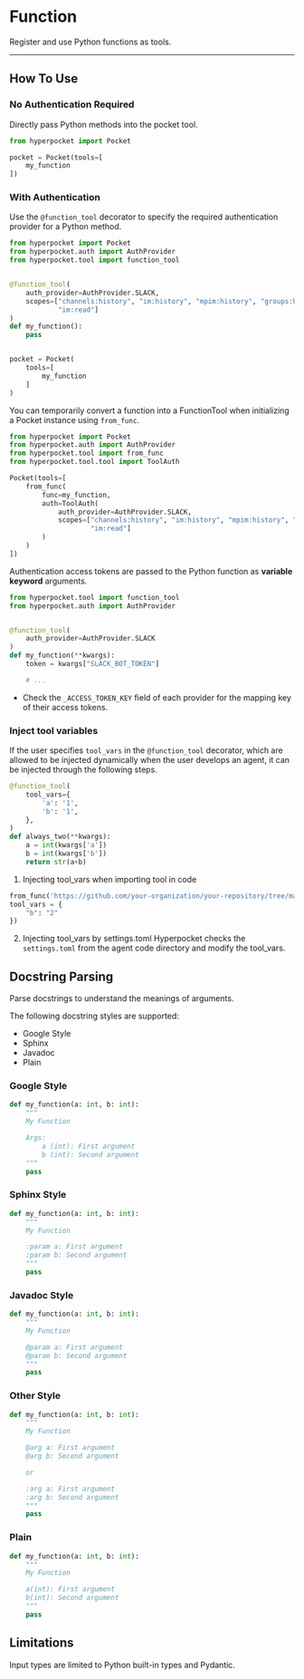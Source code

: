 # Function

Register and use Python functions as tools.

---

## How To Use

### No Authentication Required

Directly pass Python methods into the pocket tool.

```python
from hyperpocket import Pocket

pocket = Pocket(tools=[
    my_function
])
```

### With Authentication

Use the `@function_tool` decorator to specify the required authentication provider for a Python method.

```python
from hyperpocket import Pocket
from hyperpocket.auth import AuthProvider
from hyperpocket.tool import function_tool


@function_tool(
    auth_provider=AuthProvider.SLACK,
    scopes=["channels:history", "im:history", "mpim:history", "groups:history", "reactions:read", "mpim:read",
            "im:read"]
)
def my_function():
    pass


pocket = Pocket(
    tools=[
        my_function
    ]
)
```

You can temporarily convert a function into a FunctionTool when initializing a Pocket instance using `from_func`.

```python
from hyperpocket import Pocket
from hyperpocket.auth import AuthProvider
from hyperpocket.tool import from_func
from hyperpocket.tool.tool import ToolAuth

Pocket(tools=[
    from_func(
        func=my_function,
        auth=ToolAuth(
            auth_provider=AuthProvider.SLACK,
            scopes=["channels:history", "im:history", "mpim:history", "groups:history", "reactions:read", "mpim:read",
                    "im:read"]
        )
    )
])
```

Authentication access tokens are passed to the Python function as **variable keyword** arguments.

```python
from hyperpocket.tool import function_tool
from hyperpocket.auth import AuthProvider


@function_tool(
    auth_provider=AuthProvider.SLACK
)
def my_function(**kwargs):
    token = kwargs["SLACK_BOT_TOKEN"]

    # ...
```

- Check the `_ACCESS_TOKEN_KEY` field of each provider for the mapping key of their access tokens.

### Inject tool variables

If the user specifies `tool_vars` in the `@function_tool` decorator, which are allowed to be injected dynamically when the user develops an agent, it can be injected through the following steps.

```python
@function_tool(
    tool_vars={
        'a': '1',
        'b': '1',
    },
)
def always_two(**kwargs):
    a = int(kwargs['a'])
    b = int(kwargs['b'])
    return str(a+b)
```

1. Injecting tool_vars when importing tool in code

```python
from_func('https://github.com/your-organization/your-repository/tree/main',
tool_vars = {
    "b": "2"
})
```

2. Injecting tool_vars by settings.toml
   Hyperpocket checks the `settings.toml` from the agent code directory and modify the tool_vars.

## Docstring Parsing

Parse docstrings to understand the meanings of arguments.

The following docstring styles are supported:

- Google Style
- Sphinx
- Javadoc
- Plain

### Google Style

```python
def my_function(a: int, b: int):
    """
    My Function

    Args:
        a (int): First argument
        b (int): Second argument
    """
    pass
```

### Sphinx Style

```python
def my_function(a: int, b: int):
    """
    My Function

    :param a: First argument
    :param b: Second argument
    """
    pass
```

### Javadoc Style

```python
def my_function(a: int, b: int):
    """
    My Function

    @param a: First argument
    @param b: Second argument
    """
    pass
```

### Other Style

```python
def my_function(a: int, b: int):
    """
    My Function

    @arg a: First argument
    @arg b: Second argument

    or

    :arg a: First argument
    :arg b: Second argument
    """
    pass
```

### Plain

```python
def my_function(a: int, b: int):
    """
    My Function

    a(int): First argument
    b(int): Second argument
    """
    pass
```

## Limitations

Input types are limited to Python built-in types and Pydantic.
